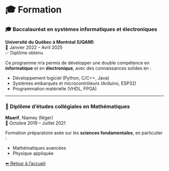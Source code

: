 # 🎓 Formation

### 🎓 Baccalauréat en systèmes informatiques et électroniques  
**Université du Québec à Montréal (UQAM)**  
📅 Janvier 2022 – Avril 2025  
✅ Diplôme obtenu

Ce programme m’a permis de développer une double compétence en **informatique** et en **électronique**, avec des connaissances solides en :
- Développement logiciel (Python, C/C++, Java)
- Systèmes embarqués et microcontrôleurs (Arduino, ESP32)
- Programmation matérielle (VHDL, FPGA)

---

### 🧮 Diplôme d’études collégiales en Mathématiques  
**Maarif**, Niamey (Niger)  
📅 Octobre 2019 – Juillet 2021

Formation préparatoire axée sur les **sciences fondamentales**, en particulier :
- Mathématiques avancées
- Physique appliquée
  

[⬅️ Retour à l’accueil](index.md)
